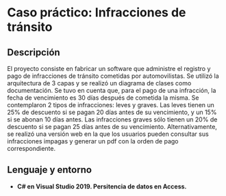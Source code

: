 <h1>Caso práctico: Infracciones de tránsito</h1>

<h2>Descripción</h2>
El proyecto consiste en fabricar un software que administre el registro y pago de infracciones de tránsito cometidas por automovilistas. Se utilizó la arquitectura de 3 capas y se realizó un diagrama de clases como documentación. Se tuvo en cuenta que, para el pago de una infracción, la fecha de vencimiento es 30 días después de cometida la misma. Se contemplaron 2 tipos de infracciones: leves y graves. Las leves tienen un 25% de descuento si se pagan 20 días antes de su vencimiento, y un 15% si se abonan 10 días antes. Las infracciones graves sólo tienen un 20% de descuento si se pagan 25 días antes de su vencimiento. Alternativamente, se realizó una versión web en la que los usuarios pueden consultar sus infracciones impagas y generar un pdf con la orden de pago correspondiente.
<h2>Lenguaje y entorno</h2>

- <b>C# en Visual Studio 2019. Persitencia de datos en Access.</b> 
